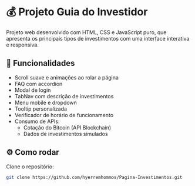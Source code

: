 # 💰 Projeto Guia do Investidor

Projeto web desenvolvido com HTML, CSS e JavaScript puro, que apresenta os principais tipos de investimentos com uma interface interativa e responsiva.

## 🔧 Funcionalidades

- Scroll suave e animações ao rolar a página
- FAQ com accordion
- Modal de login
- TabNav com descrição de investimentos
- Menu mobile e dropdown
- Tooltip personalizada
- Verificador de horário de funcionamento
- Consumo de APIs:
  - Cotação do Bitcoin (API Blockchain)
  - Dados de investimentos simulados

## ⚙️ Como rodar
Clone o repositório:
   ```bash
   git clone https://github.com/hyerremhommos/Pagina-Investimentos.git
